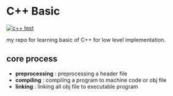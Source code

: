 # C++ Basic

[![c++ test](https://github.com/aliifam/cpp-basic/actions/workflows/main.yml/badge.svg?branch=master)](https://github.com/aliifam/cpp-basic/actions/workflows/main.yml)

my repo for learning basic of C++ for low level implementation.

## core process
- **preprocessing** : preprocessing a header file 
- **compiling** : compiling a program to machine code or obj file
- **linking** : linking all obj file to executable program